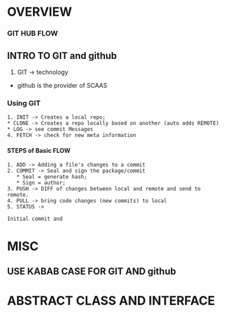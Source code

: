 # OVERVIEW

### GIT HUB FLOW


## INTRO TO GIT and github
  1. GIT -> technology
  *  github is the provider of SCAAS
  ### Using GIT
    1. INIT -> Creates a local repo;
    * CLONE -> Creates a repo locally based on another (auto adds REMOTE)
    * LOG -> see commit Messages
    4. FETCH -> check for new meta information

  #### STEPS of Basic FLOW

    1. ADD -> Adding a file's changes to a commit
    2. COMMIT -> Seal and sign the package/commit
       * Seal = generate hash;
       * Sign = author;
    3. PUSH -> DIFF of changes between local and remote and send to remote.
    4. PULL -> bring code changes (new commits) to local
    5. STATUS ->

    Initial commit and

# MISC
## USE KABAB CASE FOR GIT AND github

# ABSTRACT CLASS AND INTERFACE